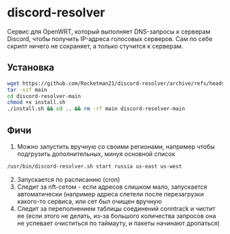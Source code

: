 # discord-resolver
Сервис для OpenWRT, который выполняет DNS-запросы к серверам Discord, чтобы получить IP-адреса голосовых серверов.
Сам по себе скрипт ничего не сохраняет, а только стучится к серверам.

## Установка

```bash
wget https://github.com/Rocketman21/discord-resolver/archive/refs/heads/main.tar.gz
tar -xzf main
cd discord-resolver-main
chmod +x install.sh
./install.sh && cd .. && rm -rf main discord-resolver-main
```

## Фичи
1. Можно запустить вручную со своими регионами, например чтобы подгрузить дополнительных,
минуя основной список

```bash
/usr/bin/discord-resolver.sh start russia us-east us-west
```

2. Запускается по расписанию (cron)
3. Следит за nft-сетом - если адресов слишком мало, запускается автоматически
(например адреса слетели после перезагрузки какого-то сервиса, или сет был очищен вручную
4. Следит за переполнением таблицы соединений conntrack и чистит ее
(если этого не делать, из-за большого количества запросов она не успевает очиститься
по таймауту, и пакеты начинают дропаться)
